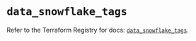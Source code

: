 # `data_snowflake_tags`

Refer to the Terraform Registry for docs: [`data_snowflake_tags`](https://registry.terraform.io/providers/snowflake-labs/snowflake/1.0.4/docs/data-sources/tags).
